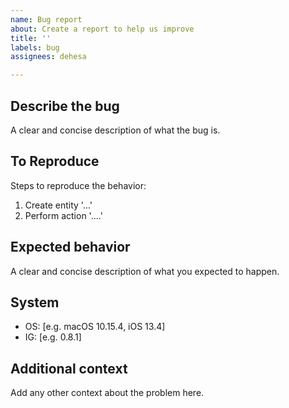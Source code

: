 ```yaml
---
name: Bug report
about: Create a report to help us improve
title: ''
labels: bug
assignees: dehesa

---
```


## Describe the bug
A clear and concise description of what the bug is.

## To Reproduce
Steps to reproduce the behavior:
1. Create entity '...'
2. Perform action '....'

## Expected behavior
A clear and concise description of what you expected to happen.

## System
 - OS: [e.g. macOS 10.15.4, iOS 13.4]
 - IG: [e.g. 0.8.1]

## Additional context
Add any other context about the problem here.
